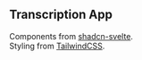 ## Transcription App

Components from [shadcn-svelte](https://www.shadcn-svelte.com/docs).\
Styling from [TailwindCSS](https://tailwindcss.com/docs/installation). 
